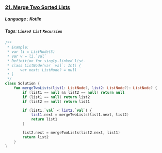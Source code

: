 ### [21. Merge Two Sorted Lists](https://leetcode.com/problems/merge-two-sorted-lists/description/?envType=study-plan&id=level-1)

##### Language : Kotlin

##### Tags: `Linked List` `Recursion`

```kotlin
/**
 * Example:
 * var li = ListNode(5)
 * var v = li.`val`
 * Definition for singly-linked list.
 * class ListNode(var `val`: Int) {
 *     var next: ListNode? = null
 * }
 */
class Solution {
    fun mergeTwoLists(list1: ListNode?, list2: ListNode?): ListNode? {
        if (list1 == null && list2 == null) return null
        if (list1 == null) return list2
        if (list2 == null) return list1

        if (list1.`val` < list2.`val`) {
            list1.next = mergeTwoLists(list1.next, list2)
            return list1
        }

        list2.next = mergeTwoLists(list2.next, list1)
        return list2
    }
}
```

